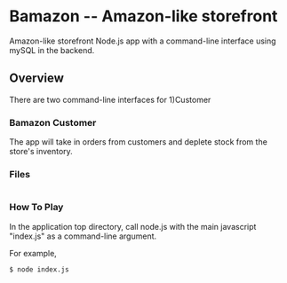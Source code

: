 # Bamazon -- Amazon-like storefront

Amazon-like storefront Node.js app with a command-line interface using mySQL in the backend.

## Overview

There are two command-line interfaces for 1)Customer 

### Bamazon Customer

The app will take in orders from customers and deplete stock from the store's inventory.

### Files
```
```

### How To Play

In the application top directory, call node.js with the main javascript "index.js" as a command-line argument.

For example,
```
$ node index.js
```

